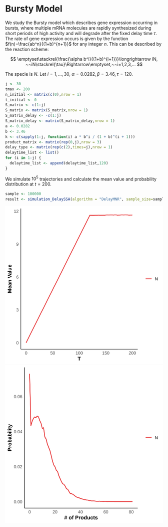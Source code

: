 # Bursty Model

We study the Bursty model which describes gene expression occurring in bursts, where multiple mRNA molecules are rapidly synthesized during short periods of high activity and will degrade after the fixed delay time $\tau$. The rate of gene expression occurs is given by the function $f(n)=\frac{ab^n}{(1+b)^{n+1}}$ for any integer $n$. This can be described by the reaction scheme:

$$
\emptyset\stackrel{\frac{\alpha b^i}{(1+b)^{i+1}}}\longrightarrow iN, ~~iN\stackrel{\tau}\Rightarrow\emptyset,~~i=1,2,3,...
$$

The specie is $N$. Let $i=1,\ldots,30,~\alpha=0.0282,\beta=3.46,\tau=120$.

```R
j <- 30
tmax <- 200
n_initial <- matrix(c(0),nrow = 1)
t_initial <- 0
S_matrix <- c(1:j)
S_matrix <- matrix(S_matrix,nrow = 1) 
S_matrix_delay <- -c(1:j)
S_matrix_delay <- matrix(S_matrix_delay,nrow = 1)
a <- 0.0282
b <- 3.46
k <- c(sapply(1:j, function(i) a * b^i / (1 + b)^(i + 1)))
product_matrix <- matrix(rep(0,j),nrow = 3)
delay_type <- matrix(rep(c(2),times=j),nrow = 1)
delaytime_list <- list()
for (i in 1:j) {
  delaytime_list <- append(delaytime_list,120) 
}
```

We simulate $10^5$ trajectories and calculate the mean value and probability distribution at $t = 200$.

```R
sample <- 100000
result <- simulation_DelaySSA(algorithm = "DelayMNR", sample_size=sample, tmax=tmax, n_initial=n_initial, t_initial=t_initial, S_matrix=S_matrix, S_matrix_delay=S_matrix_delay, k=k, product_matrix=product_matrix, delay_type=delay_type , delaytime_list=delaytime_list)
```

![Bursty_mean](../figs/Bursty_mean.svg)
![Bursty_density_200s](../figs/Bursty_density_200s.svg)